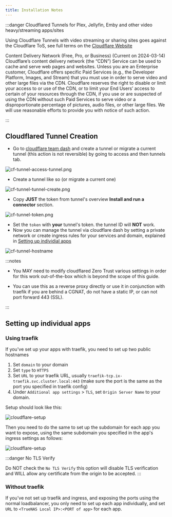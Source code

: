 ```yaml
---
title: Installation Notes
---
```


:::danger Cloudflared Tunnels for Plex, Jellyfin, Emby and other video heavy/streaming apps/sites

Using Cloudflare Tunnels with video streaming or sharing sites goes against the Cloudflare ToS, see full terms on the [Cloudflare Website](
https://www.cloudflare.com/service-specific-terms-application-services/#content-delivery-network-terms)

Content Delivery Network (Free, Pro, or Business) (Current on 2024-03-14)
Cloudflare’s content delivery network (the “CDN”) Service can be used to cache and serve web pages and websites. Unless you are an Enterprise customer, Cloudflare offers specific Paid Services (e.g., the Developer Platform, Images, and Stream) that you must use in order to serve video and other large files via the CDN. Cloudflare reserves the right to disable or limit your access to or use of the CDN, or to limit your End Users’ access to certain of your resources through the CDN, if you use or are suspected of using the CDN without such Paid Services to serve video or a disproportionate percentage of pictures, audio files, or other large files. We will use reasonable efforts to provide you with notice of such action.


:::

## Cloudflared Tunnel Creation

- Go to [cloudflare team dash](https://dash.teams.cloudflare.com) and create a tunnel or migrate a current tunnel (this action is not reversible) by going to access and then tunnels tab.

![cf-tunnel-access-tunnel.png](./img/cf-tunnel-access.png)

- Create a tunnel like so (or migrate a current one)

![cf-tunnel-tunnel-create.png](./img/cf-tunnel-create.png)

- Copy **JUST** the token from tunnel's overview **Install and run a connector** section.

![cf-tunnel-token.png](./img/cf-tunnel-token.png)

- Set the `token` with **your** tunnel's token. the tunnel ID will **NOT** work.
- Now you can manage the tunnel via cloudflare dash by setting a private network or create ingress rules for your services and domain, explained in [Setting up individial apps](#setting-up-individual-apps)

![cf-tunnel-hostname](./img/cf-tunnel-hostname.png)

:::notes

- You MAY need to modify cloudflared Zero Trust various settings in order for this work out-of-the-box which is beyond the scope of this guide.

- You can use this as a reverse proxy directly or use it in conjunction with traefik if you are behind a CGNAT, do not have a static IP, or can not port forward 443 (SSL).

:::

## Setting up individual apps

### Using traefik

If you've set up your apps with traefik, you need to set up two public hostnames

1. Set `domain` to your domain
2. Set `type` to `HTTPS`
3. Set `URL` to your traefik URL, usually `traefik-tcp.ix-traefik.svc.cluster.local:443` (make sure the port is the same as the port you specified in traefik config)
4. Under `Additional app settings` > `TLS`, set `Origin Server Name` to your domain.

Setup should look like this:

![cloudflare-setup](./img/cloudflare-setup1.png)

Then you need to do the same to set up the subdomain for each app you want to expose, using the same subdomain you specified in the app's ingress settings as follows:

![cloudflare-setup](./img/cloudflare-setup2.png)

:::danger No TLS Verify

Do NOT check the `No TLS Verify` this option will disable TLS verification and WILL allow any certificate from the origin to be accepted.
:::

### Without traefik

If you've not set up traefik and ingress, and exposing the ports using the normal loadbalancer, you only need to set up each app individually, and set `URL` to `<TrueNAS Local IP>:<PORT of app>` for each app.
